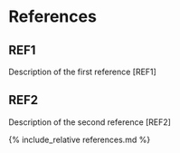 # References

## REF1

Description of the first reference
[REF1]

## REF2

Description of the second reference
[REF2]

{% include_relative references.md %}
